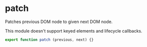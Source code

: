 # patch

Patches previous DOM node to given next DOM node.

This module doesn't support keyed elements and lifecycle callbacks.

```js
export function patch (previous, next) {}
```

